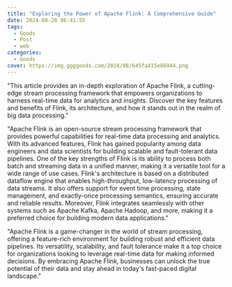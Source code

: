```yaml
---
title: "Exploring the Power of Apache Flink: A Comprehensive Guide"
date: 2024-08-28 06:41:55
tags:
  - Goods
  - Post
  - web
categories:
  - Goods
cover: https://img.ggggoods.com/2024/08/645fa415e86944.png
---
```


"This article provides an in-depth exploration of Apache Flink, a cutting-edge stream processing framework that empowers organizations to harness real-time data for analytics and insights. Discover the key features and benefits of Flink, its architecture, and how it stands out in the realm of big data processing."

"Apache Flink is an open-source stream processing framework that provides powerful capabilities for real-time data processing and analytics. With its advanced features, Flink has gained popularity among data engineers and data scientists for building scalable and fault-tolerant data pipelines. One of the key strengths of Flink is its ability to process both batch and streaming data in a unified manner, making it a versatile tool for a wide range of use cases. Flink's architecture is based on a distributed dataflow engine that enables high-throughput, low-latency processing of data streams. It also offers support for event time processing, state management, and exactly-once processing semantics, ensuring accurate and reliable results. Moreover, Flink integrates seamlessly with other systems such as Apache Kafka, Apache Hadoop, and more, making it a preferred choice for building modern data applications."

"Apache Flink is a game-changer in the world of stream processing, offering a feature-rich environment for building robust and efficient data pipelines. Its versatility, scalability, and fault tolerance make it a top choice for organizations looking to leverage real-time data for making informed decisions. By embracing Apache Flink, businesses can unlock the true potential of their data and stay ahead in today's fast-paced digital landscape."
